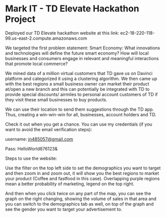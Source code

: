# Mark IT - TD Elevate Hackathon Project

Deployed our TD Elevate hackathon website at this link: ec2-18-220-118-99.us-east-2.compute.amazonaws.com

We targeted the first problem statement: Smart Economy: What innovations and technologies will define the future smart economy? How will local businesses and consumers engage in relevant and meaningful interactions that promote local commerce?
 
We mined data of a million virtual customers that TD gave us on Davinci platform and categorized it using a clustering algorithm. We then came up with the best regions a small business owner can market their product at/open a new branch and this can potentially be integrated with TD to provide special discounts/ airmiles to personal account customers of TD if they visit these small businesses to buy products.
 
We can use their location to send them suggestions through the TD app. Thus, creating a win-win-win for all, businesses, account holders and TD.
 
Check it out when you get a chance. You can use my credentials (if you want to avoid the email verification steps):
 
username: jn485057@gmail.com
 
Pass: HelloWorld876123&
 
 
Steps to use the website:
 
Use the filter on the top left side to set the demographics you want to target and then zoom in and zoom out, it will show you the best regions to market your product (Coffee and fastfood in this case). Overlapping purple regions mean a better probability of marketing, legend on the top right.
 
And then when you click twice on any part of the map, you can see the graph on the right changing, showing the volume of sales in that area and you can switch to the demographics tab as well, on top of the graph and see the gender you want to target your advertisement to.
 
